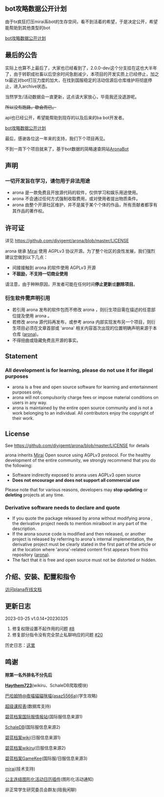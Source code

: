 ## bot攻略数据公开计划

由于tx疯狂打压mirai系bot的生存空间，看不到活着的希望，于是决定公开，希望能帮助到其他类型的bot

[bot攻略数据公开计划](https://doc.arona.diyigemt.com/api/)

## 最后的公告

实际上也算不上最后了，大家也已经看到了，2.0.0-dev这个分支挂在这也大半年了，由于转职成社畜以后空余时间急剧减少，本项目的开发实质上已经停止，加之tx最近对bot打压力度的加大，在找到国服稳定的活动信源后仓库维护将彻底停止，进入archive状态。

当然学生/活动数据会一直更新，这点请大家放心，毕竟我还没退游呢。

~~所以没有跑路，歇会而已。~~

api也已经公开，希望能帮助到现存的以及后来的ba bot开发者。

[bot攻略数据公开计划](https://doc.arona.diyigemt.com/api/)

最后，感谢各位这一年来的支持，我们下个项目再见。

不到一周下个项目就来了，基于bot数据的简略速查网站[AronaBot](https://arona.diyigemt.com/home)

## 声明

<h3>一切开发旨在学习，请勿用于非法用途</h3>

- arona 是一款免费且开放源代码的软件，仅供学习和娱乐用途使用。
- arona 不会通过任何方式强制收取费用，或对使用者提出物质条件。
- arona 由整个开源社区维护，并不是属于某个个体的作品，所有贡献者都享有其作品的著作权。

## 许可证

详见 https://github.com/diyigemt/arona/blob/master/LICENSE

arona 继承 [Mirai](https://github.com/mamoe/mirai) 使用 AGPLv3 协议开源。为了整个社区的良性发展，我们强烈建议您做到以下几点：

- 间接接触到 arona 的软件使用 AGPLv3 开源
- **不鼓励，不支持一切商业使用**

请注意，由于种种原因，开发者可能在任何时间**停止更新**或**删除项目**。

### 衍生软件需声明引用

- 若引用 arona 发布的软件包而不修改 arona ，则衍生项目需在描述的任意部位提及使用 arona 。
- 若修改 arona 源代码再发布，或参考 arona 内部实现发布另一个项目，则衍生项目必须在文章首部或 'arona' 相关内容首次出现的位置明确声明来源于本仓库 ([arona](https://github.com/diyigemt/arona))。
- 不得扭曲或隐藏免费且开源的事实。

## Statement

<h3>All development is for learning, please do not use it for illegal purposes</h3>

- arona is a free and open source software for learning and entertainment purposes only.
- arona will not compulsorily charge fees or impose material conditions on users in any way.
- arona is maintained by the entire open source community and is not a work belonging to an individual. All contributors enjoy the copyright of their work.

## License

See https://github.com/diyigemt/arona/blob/master/LICENSE for details

arona inherits [Mirai](https://github.com/mamoe/mirai) Open source using AGPLv3 protocol. For the healthy development of the entire community, we strongly recommend that you do the following:

- Software indirectly exposed to arona uses AGPLv3 open source
- **Does not encourage and does not support all commercial use**

Please note that for various reasons, developers may **stop updating** or **deleting** projects at any time.

### Derivative software needs to declare and quote

- If you quote the package released by arona without modifying arona , the derivative project needs to mention miraiboot in any part of the description.
- If the arona source code is modified and then released, or another project is released by referring to arona's internal implementation, the derivative project must be clearly stated in the first part of the article or at the location where 'arona'-related content first appears from this repository ([arona](https://github.com/diyigemt/arona)).
- The fact that it is free and open source must not be distorted or hidden.

## 介绍、安装、配置和指令

[访问plana在线文档](https://doc.arona.diyigemt.com/)


## 更新日志

2023-03-25 v1.0.14+20230325

1. 修复权限设置不起作用的问题 [#8](https://github.com/diyigemt/arona/issues/8)
2. 修复部分指令没有完全禁止私聊响应的问题 [#20](https://github.com/diyigemt/arona/issues/20)

历史日志：[这里](https://doc.arona.diyigemt.com/other/changelog)

## 鸣谢

**除第一名外排名不分先后**

[**Haythem723**](https://github.com/Haythem723)(wikiru、SchaleDB爬取模块)

[巴哈姆特@夜喵貓貓咪喵(asaz5566a)](https://home.gamer.com.tw/homeindex.php?owner=asaz5566a)(学生攻略)

[超级课程表](https://github.com/StageGuard/SuperCourseTimetableBot)(数据库支持)

[碧蓝档案国际服情报站](https://space.bilibili.com/1585224247)(国际服信息来源1)

[SchaleDB](https://lonqie.github.io/SchaleDB/)(国际服信息来源2)

[碧蓝档案wiki](https://wiki.biligame.com/bluearchive/%E9%A6%96%E9%A1%B5)(日服信息来源1)

[碧蓝档案wikiru](https://bluearchive.wikiru.jp/)(日服信息来源2)

[碧蓝档案GameKee](https://ba.gamekee.com/)(国际服/日服信息来源3)

[mirai](https://github.com/mamoe/mirai)(技术支持)

[公主连结图形化活动日历插件](https://github.com/zyujs/pcr_calendar)(图形化活动通知)

非正常学生研究委员会群友(陪我闲聊)
